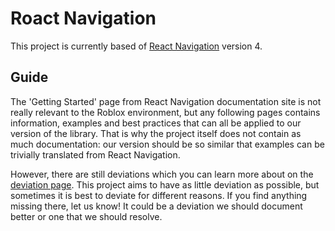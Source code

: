 # Roact Navigation

This project is currently based of [React Navigation](https://github.com/react-navigation/react-navigation/tree/4.x) version 4.

## Guide

The 'Getting Started' page from React Navigation documentation site is not really relevant to the Roblox environment, but any following pages contains information, examples and best practices that can all be applied to our version of the library. That is why the project itself does not contain as much documentation: our version should be so similar that examples can be trivially translated from React Navigation.

However, there are still deviations which you can learn more about on the [deviation page](deviations.md). This project aims to have as little deviation as possible, but sometimes it is best to deviate for different reasons. If you find anything missing there, let us know! It could be a deviation we should document better or one that we should resolve.
